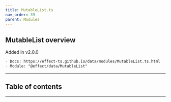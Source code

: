 ```yaml
---
title: MutableList.ts
nav_order: 39
parent: Modules
---
```


## MutableList overview

Added in v2.0.0

```md
- Docs: https://effect-ts.github.io/data/modules/MutableList.ts.html
- Module: "@effect/data/MutableList"
```

---

<h2 class="text-delta">Table of contents</h2>

---
